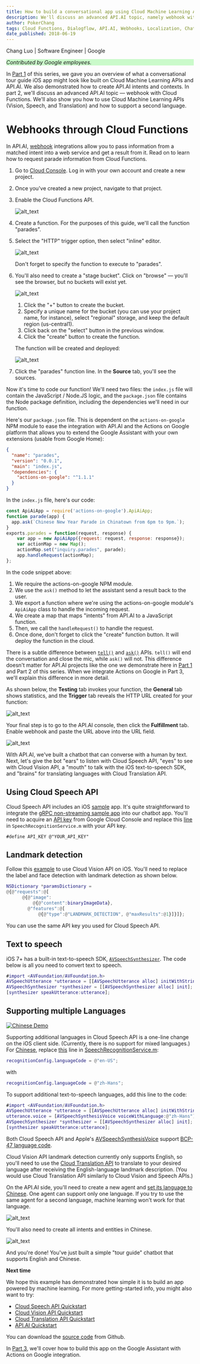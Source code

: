 ```yaml
---
title: How to build a conversational app using Cloud Machine Learning APIs - part 2 of 3
description: We'll discuss an advanced API.AI topic, namely webhook with Cloud Functions, and how to use Cloud Machine Learning APIs and how to support a second language.
author: PokerChang
tags: Cloud Functions, Dialogflow, API.AI, Webhooks, Localization, Chatbot, Machine Learning API, Translation, Vision, Speech
date_published: 2018-06-19
---
```


Chang Luo | Software Engineer | Google 

<p style="background-color:#CAFACA;"><i>Contributed by Google employees.</i></p>

In [Part 1](https://cloud.google.com/community/tutorials/ios-chatbot) of this series, we gave you an overview of what a conversational tour guide iOS app might look like built on Cloud Machine Learning APIs and API.AI. We also demonstrated how to create API.AI intents and contexts. In part 2, we'll discuss an advanced API.AI topic — webhook with Cloud Functions. We'll also show you how to use Cloud Machine Learning APIs (Vision, Speech, and Translation) and how to support a second language.

# Webhooks through Cloud Functions

In API.AI, [webhook](https://docs.api.ai/docs/webhook) integrations allow you to pass information from a matched intent into a web service and get a result from it. Read on to learn how to request parade information from Cloud Functions.

1.  Go to [Cloud Console](console.cloud.google.com). Log in with your own account and create a new project.

1.  Once you've created a new project, navigate to that project.

1.  Enable the Cloud Functions API.

    ![alt_text](https://storage.googleapis.com/gcp-community/tutorials/ios-chatbot-part-2/conversational-app-8.png "Enable Billing Screenshot")

1.  Create a function. For the purposes of this guide, we'll call the function "parades".

1.  Select the "HTTP" trigger option, then select "inline" editor.

    ![alt_text](https://storage.googleapis.com/gcp-community/tutorials/ios-chatbot-part-2/conversational-app-10.png "Cloud Function Screenshot")
    
    Don't forget to specify the function to execute to "parades".
    
1.  You'll also need to create a "stage bucket". Click on "browse" —  you'll see the browser, but no buckets will exist yet.

    ![alt_text](https://storage.googleapis.com/gcp-community/tutorials/ios-chatbot-part-2/conversational-app-4.png "Bucket Screenshot")
    
    1. Click the "+" button to create the bucket.
    1. Specify a unique name for the bucket (you can use your project name, for instance), select "regional" storage, and keep the default region (us-central1).
    1. Click back on the "select" button in the previous window.
    1. Click the "create" button to create the function.
    
    The function will be created and deployed:
    
    ![alt_text](https://storage.googleapis.com/gcp-community/tutorials/ios-chatbot-part-2/conversational-app-5.png "Cloud Function Deploy Screenshot")
    
1.  Click the "parades" function line. In the **Source** tab, you'll see the sources.

Now it's time to code our function! We'll need two files: the `index.js` file will contain the JavaScript / Node.JS logic, and the `package.json` file contains the Node package definition, including the dependencies we'll need in our function.

Here's our `package.json` file. This is dependent on the `actions-on-google` NPM module to ease the integration with API.AI and the Actions on Google platform that allows you to extend the Google Assistant with your own extensions (usable from Google Home):


```json
{
  "name": "parades",
  "version": "0.0.1",
  "main": "index.js",
  "dependencies": {
    "actions-on-google": "^1.1.1"
  }
}
```

In the `index.js` file, here's our code:

```js
const ApiAiApp = require('actions-on-google').ApiAiApp;
function parade(app) {
  app.ask(`Chinese New Year Parade in Chinatown from 6pm to 9pm.`);
}
exports.parades = function(request, response) {
    var app = new ApiAiApp({request: request, response: response});
    var actionMap = new Map();
    actionMap.set("inquiry.parades", parade);
    app.handleRequest(actionMap);
};
```

In the code snippet above:

1.  We require the actions-on-google NPM module.
1.  We use the `ask()` method to let the assistant send a result back to the user.
1.  We export a function where we're using the actions-on-google module's `ApiAiApp` class to handle the incoming request.
1.  We create a map that maps "intents" from API.AI to a JavaScript function.
1.  Then, we call the `handleRequest()` to handle the request.
1.  Once done, don't forget to click the "create" function button. It will deploy the function in the cloud.

There is a subtle difference between [`tell()`](https://developers.google.com/actions/reference/nodejs/ActionsSdkApp#tell) 
and [`ask()`](https://developers.google.com/actions/reference/nodejs/ActionsSdkApp#ask) APIs. `tell()` will end the 
conversation and close the mic, while `ask()` will not. This difference doesn't matter for API.AI projects like the one we 
demonstrate here in [Part 1](https://cloud.google.com/community/tutorials/ios-chatbot) and Part 2 of this series. When we 
integrate Actions on Google in Part 3, we'll explain this difference in more detail.

As shown below, the **Testing** tab invokes your function, the **General** tab shows statistics, and the **Trigger** tab reveals the HTTP URL created for your function:

![alt_text](https://storage.googleapis.com/gcp-community/tutorials/ios-chatbot-part-2/conversational-app-7.png "Cloud Function Trigger Screenshot")

Your final step is to go to the API.AI console, then click the **Fulfillment** tab. Enable webhook and paste the URL above into the URL field.

![alt_text](https://storage.googleapis.com/gcp-community/tutorials/ios-chatbot-part-2/conversational-app-3.png "Fullfill Screenshot")

With API.AI, we've built a chatbot that can converse with a human by text. Next, let's give the bot "ears" to listen with Cloud Speech API, "eyes" to see with Cloud Vision API, a "mouth" to talk with the iOS text-to-speech SDK, and "brains" for translating languages with Cloud Translation API.

## Using Cloud Speech API

Cloud Speech API includes an iOS [sample](https://github.com/GoogleCloudPlatform/ios-docs-samples/tree/master/speech/Objective-C) app. It's quite straightforward to integrate the [gRPC non-streaming sample app](https://github.com/GoogleCloudPlatform/ios-docs-samples/tree/master/speech/Objective-C/Speech-gRPC-Nonstreaming) into our chatbot app. You'll need to acquire an [API key](https://cloud.google.com/storage/docs/json_api/v1/how-tos/authorizing#APIKey) from Google Cloud Console and replace this [line](https://github.com/GoogleCloudPlatform/ios-docs-samples/blob/master/speech/Objective-C/Speech-gRPC-Nonstreaming/Speech/SpeechRecognitionService.m#L23) in `SpeechRecognitionService.m` with your API key.

```
#define API_KEY @"YOUR_API_KEY"
```

## Landmark detection

Follow this [example](https://github.com/GoogleCloudPlatform/cloud-vision/tree/master/ios) to use Cloud Vision API on iOS. You'll need to replace the label and face detection with landmark detection as shown below.

```m
NSDictionary *paramsDictionary =
@{@"requests":@[
      @{@"image":
          @{@"content":binaryImageData},
        @"features":@[
            @{@"type":@"LANDMARK_DETECTION", @"maxResults":@1}]}]};
```

You can use the same API key you used for Cloud Speech API.

## Text to speech

iOS 7+ has a built-in text-to-speech SDK, [`AVSpeechSynthesizer`](https://developer.apple.com/reference/avfoundation/avspeechsynthesizer?language=objc). The code below is all you need to convert text to speech.

```m
#import <AVFoundation/AVFoundation.h>
AVSpeechUtterance *utterance = [[AVSpeechUtterance alloc] initWithString:message];
AVSpeechSynthesizer *synthesizer = [[AVSpeechSynthesizer alloc] init];
[synthesizer speakUtterance:utterance];
```


## Supporting multiple Languages

[![Chinese Demo](https://img.youtube.com/vi/Oy4oNNd1aGw/0.jpg)](https://youtu.be/Oy4oNNd1aGw)

Supporting additional languages in Cloud Speech API is a one-line change on the iOS client side. (Currently, there is no support for mixed languages.) For [Chinese](https://youtu.be/Oy4oNNd1aGw), replace [this](https://github.com/google/ios-chatbot/blob/master/ChatBot/ChatBot/SpeechRecognitionService.m#L73) line in [SpeechRecognitionService.m](https://github.com/google/ios-chatbot/blob/master/ChatBot/ChatBot/SpeechRecognitionService.m):

```m
recognitionConfig.languageCode = @"en-US";
```

with

```m
recognitionConfig.languageCode = @"zh-Hans";
```

To support additional text-to-speech languages, add this line to the code:

```m
#import <AVFoundation/AVFoundation.h>
AVSpeechUtterance *utterance = [[AVSpeechUtterance alloc] initWithString:message];
utterance.voice = [AVSpeechSynthesisVoice voiceWithLanguage:@"zh-Hans"];
AVSpeechSynthesizer *synthesizer = [[AVSpeechSynthesizer alloc] init];
[synthesizer speakUtterance:utterance];
```

Both Cloud Speech API and Apple's [AVSpeechSynthesisVoice](https://developer.apple.com/documentation/avfoundation/avspeechsynthesisvoice/1619698-language?language=objc) support [BCP-47 language code](https://tools.ietf.org/html/bcp47).

Cloud Vision API landmark detection currently only supports English, so you'll need to use the [Cloud Translation API](https://cloud.google.com/translate/) to translate to your desired language after receiving the English-language landmark description. (You would use Cloud Translation API similarly to Cloud Vision and Speech APIs.)

On the API.AI side, you'll need to create a new agent and [set its language to Chinese](https://api.ai/docs/agents#agent-settings). One agent can support only one language. If you try to use the same agent for a second language, machine learning won't work for that language.

![alt_text](https://storage.googleapis.com/gcp-community/tutorials/ios-chatbot-part-2/conversational-app-6.png "Chinese Screenshot")

You'll also need to create all intents and entities in Chinese.

![alt_text](https://storage.googleapis.com/gcp-community/tutorials/ios-chatbot-part-2/conversational-app-12.png "Chinese Screenshot")

And you're done! You've just built a simple "tour guide" chatbot that supports English and Chinese.

**Next time**

We hope this example has demonstrated how simple it is to build an app powered by machine learning. For more getting-started info, you might also want to try:

*   [Cloud Speech API Quickstart](https://cloud.google.com/speech/docs/getting-started)
*   [Cloud Vision API Quickstart](https://cloud.google.com/vision/docs/quickstart)
*   [Cloud Translation API Quickstart](https://cloud.google.com/translate/docs/getting-started)
*   [API.AI Quickstart](https://api.ai/docs/getting-started/basics)

You can download the [source code](https://github.com/google/ios-chatbot) from Github.

In [Part 3](https://cloud.google.com/community/tutorials/ios-chatbot-part-3/), we'll cover how to build this app on the Google Assistant with Actions on Google integration.

